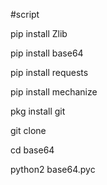 #script

pip install Zlib

pip install base64

pip install requests

pip install mechanize

pkg install git

git clone 

cd base64

python2 base64.pyc

